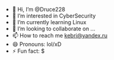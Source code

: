 - 👋 Hi, I’m @Druce228
- 👀 I’m interested in CyberSecurity
- 🌱 I’m currently learning Linux
- 💞️ I’m looking to collaborate on ...
- 📫 How to reach me kebri@yandex.ru
- 😄 Pronouns: lol/xD
- ⚡ Fun fact: $

<!---
Druce228/Druce228 is a ✨ special ✨ repository because its `README.md` (this file) appears on your GitHub profile.
You can click the Preview link to take a look at your changes.
--->
